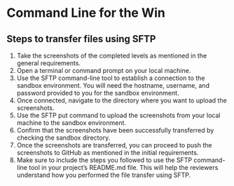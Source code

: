 # Command Line for the Win

## Steps to transfer files using SFTP
1. Take the screenshots of the completed levels as mentioned in the general requirements.
2. Open a terminal or command prompt on your local machine.
3. Use the SFTP command-line tool to establish a connection to the sandbox environment. You will need the hostname, username, and password provided to you for the sandbox environment.
4. Once connected, navigate to the directory where you want to upload the screenshots.
5. Use the SFTP put command to upload the screenshots from your local machine to the sandbox environment.
6. Confirm that the screenshots have been successfully transferred by checking the sandbox directory.
7. Once the screenshots are transferred, you can proceed to push the screenshots to GitHub as mentioned in the initial requirements.
8. Make sure to include the steps you followed to use the SFTP command-line tool in your project’s README.md file. This will help the reviewers understand how you performed the file transfer using SFTP.

